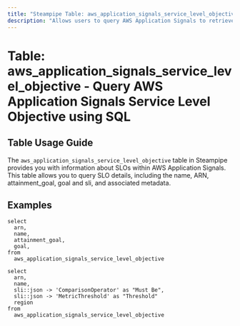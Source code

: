 ```yaml
---
title: "Steampipe Table: aws_application_signals_service_level_objective - Query AWS Application Signals using SQL"
description: "Allows users to query AWS Application Signals to retrieve detailed information about each SLO, including its name, ARN, attainment_goal, goal and sli."
---
```


# Table: aws_application_signals_service_level_objective - Query AWS Application Signals Service Level Objective using SQL

## Table Usage Guide

The `aws_application_signals_service_level_objective` table in Steampipe provides you with information about SLOs within AWS Application Signals. This table allows you to query SLO details, including the name, ARN, attainment_goal, goal and sli, and associated metadata.

## Examples

```sql+postgres
select
  arn,
  name,
  attainment_goal,
  goal,
from
  aws_application_signals_service_level_objective
```

```sql+postgres
select
  arn,
  name,
  sli::json -> 'ComparisonOperator' as "Must Be",
  sli::json -> 'MetricThreshold' as "Threshold"
  region
from
  aws_application_signals_service_level_objective
```
